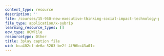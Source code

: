 ```yaml
---
content_type: resource
description: ''
file: /courses/15-960-new-executive-thinking-social-impact-technology-projects-fall-2017-spring-2018/bca402cfde6a5203be2f4f96bc43a01c_HaySEpWEsdU.vtt
file_type: application/x-subrip
learning_resource_types: []
ocw_type: OCWFile
resourcetype: Other
title: 3play caption file
uid: bca402cf-de6a-5203-be2f-4f96bc43a01c
---
```

